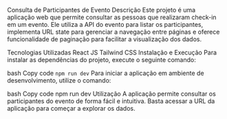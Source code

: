 Consulta de Participantes de Evento
Descrição
Este projeto é uma aplicação web que permite consultar as pessoas que realizaram check-in em um evento. Ele utiliza a API do evento para listar os participantes, implementa URL state para gerenciar a navegação entre páginas e oferece funcionalidade de paginação para facilitar a visualização dos dados.

Tecnologias Utilizadas
React JS
Tailwind CSS
Instalação e Execução
Para instalar as dependências do projeto, execute o seguinte comando:

bash
Copy code
`npm run dev`
Para iniciar a aplicação em ambiente de desenvolvimento, utilize o comando:

bash
Copy code
npm run dev
Utilização
A aplicação permite consultar os participantes do evento de forma fácil e intuitiva. Basta acessar a URL da aplicação para começar a explorar os dados.
